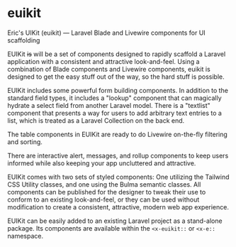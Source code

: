 # euikit
Eric's UIKit (euikit) — Laravel Blade and Livewire components for UI scaffolding

EUIKit ~~is~~ will be a set of components designed to rapidly scaffold a Laravel application with a consistent and attractive look-and-feel. Using a combination of Blade components and Livewire components, euikit is designed to get the easy stuff out of the way, so the hard stuff is possible.

EUIKit includes some powerful form building components. In addition to the standard field types, it includes a "lookup" component that can magically hydrate a select field from another Laravel model. There is a "textlist" component that presents a way for users to add arbitrary text entries to a list, which is treated as a Laravel Collection on the back end.

The table components in EUIKit are ready to do Livewire on-the-fly filtering and sorting.

There are interactive alert, messages, and rollup components to keep users informed while also keeping your app uncluttered and attractive.

EUIKit comes with two sets of styled components: One utilizing the Tailwind CSS Utility classes, and one using the Bulma semantic classes. All components can be published for the designer to tweak their use to conform to an existing look-and-feel, or they can be used without modification to create a consistent, attractive, modern web app experience.

EUIKit can be easily added to an existing Laravel project as a stand-alone package. Its components are available within the `<x-euikit::` or `<x-e::` namespace.

